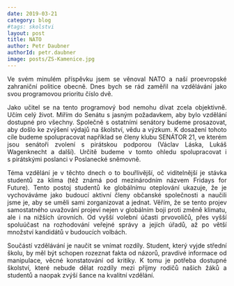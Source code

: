```yaml
---
date: 2019-03-21
category: blog
#tags: skolstvi
layout: post
title: NATO
author: Petr Daubner
authorId: petr.daubner
image: posts/ZS-Kamenice.jpg
---
```


<p style='text-align: justify;'>
Ve svém minulém příspěvku jsem se věnoval NATO a naší proevropské zahraniční politice obecně. Dnes bych se rád zaměřil na vzdělávání jako svou programovou prioritu číslo dvě.

</p><p style='text-align: justify;'>
Jako učitel se na tento programový bod nemohu dívat zcela objektivně. Učím celý život. Mířím do Senátu s&nbspjasným požadavkem, aby bylo vzdělání dostupné pro všechny. Společně s&nbspostatními senátory budeme prosazovat, aby došlo ke zvýšení výdajů na školství, vědu a výzkum.  K dosažení tohoto cíle budeme spolupracovat například se členy klubu SENÁTOR 21, ve kterém jsou senátoři zvolení s&nbsppirátskou podporou (Václav Láska, Lukáš Wagenknecht a další). Určitě budeme v tomto ohledu spolupracovat i s&nbsppirátskými poslanci v&nbspPoslanecké sněmovně.

</p><p style='text-align: justify;'>
Téma vzdělání je v těchto dnech o to bouřlivější, oč viditelnější je stávka studentů za klima (též známá pod mezinárodním názvem Fridays for Future). Tento postoj studentů ke globálnímu oteplování ukazuje, že je vychováváme jako budoucí aktivní členy občanské společnosti a naučili jsme je, aby se uměli sami zorganizovat a jednat. Věřím, že se tento projev samostatného uvažování projeví nejen v&nbspglobálním boji proti změně klimatu, ale i na nižších úrovních. Od vyšší volební účasti prvovoličů, přes vyšší spoluúčast na rozhodování veřejné správy a jejích úřadů, až po větší množství kandidátů v budoucích volbách.

</p><p style='text-align: justify;'>
Součástí vzdělávání je naučit se vnímat rozdíly. Student, který vyjde střední školu, by měl být schopen rozeznat fakta od názorů, pravdivé informace od manipulace, věcné konstatování od kritiky. K&nbsptomu je potřeba dostupné školství, které nebude dělat rozdíly mezi příjmy rodičů našich žáků a studentů a naopak zvýší šance na kvalitní vzdělání.
</p>
